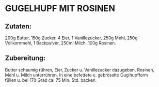 # GUGELHUPF MIT ROSINEN

## Zutaten:

200g Butter, 150g Zucker, 4 Eier, 1 Vanillezucker, 250g Mehl, 250g
Vollkornmehl, 1 Backpulver, 250ml Milch, 100g Rosinen.

## Zubereitung:

Butter schaumig rühren, Eier, Zucker u. Vanillezucker dazugeben.
Rosinen, Mehl u. Milch unterrühren. In eine befettete u. gebröselte
Guglhupfform füllen u. bei 170 Grad ca. 75 Min. Std. backen.

